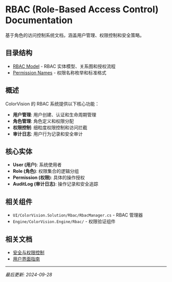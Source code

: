 # RBAC (Role-Based Access Control) Documentation

基于角色的访问控制系统文档，涵盖用户管理、权限控制和安全策略。

## 目录结构

- [RBAC Model](rbac-model.md) - RBAC 实体模型、关系图和授权流程
- [Permission Names](permission-names.md) - 权限名称枚举和标准格式

## 概述

ColorVision 的 RBAC 系统提供以下核心功能：

- **用户管理**: 用户创建、认证和生命周期管理
- **角色管理**: 角色定义和权限分配
- **权限控制**: 细粒度权限控制和访问拦截
- **审计日志**: 用户行为记录和安全审计

## 核心实体

- **User (用户)**: 系统使用者
- **Role (角色)**: 权限集合的逻辑分组
- **Permission (权限)**: 具体的操作授权
- **AuditLog (审计日志)**: 操作记录和安全追踪

## 相关组件

- `UI/ColorVision.Solution/Rbac/RbacManager.cs` - RBAC 管理器
- `Engine/ColorVision.Engine/Rbac/` - 权限验证组件

## 相关文档

- [安全与权限控制](../security/README.md)
- [用户界面指南](../user-interface-guide/README.md)

---

*最后更新: 2024-09-28*